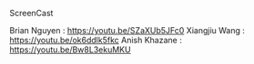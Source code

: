 

ScreenCast 

Brian Nguyen : https://youtu.be/SZaXUb5JFc0
Xiangjiu Wang : https://youtu.be/ok6ddlk5fkc
Anish Khazane : https://youtu.be/Bw8L3ekuMKU
